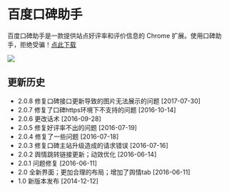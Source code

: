 # 百度口碑助手

百度口碑助手是一款提供站点好评率和评价信息的 Chrome 扩展。使用口碑助手，拒绝受骗！[点此下载](https://chrome.google.com/webstore/detail/elhlhmdgbofohgejabadfgmchigjbllp)

![](https://raw.githubusercontent.com/cgzero/koubei-assistant/master/tmp/screen-shot1.jpg)

## 更新历史

- 2.0.8 修复口碑接口更新导致的图片无法展示的问题 [2017-07-30]
- 2.0.7 修复了口碑https环境下不支持的问题 [2016-10-14]
- 2.0.6 更改话术 [2016-09-28]
- 2.0.5 修复好评率不出的问题 [2016-07-19]
- 2.0.4 修复了一些问题 [2016-07-18]
- 2.0.3 修复口碑主站升级造成的请求错误 [2016-07-16]
- 2.0.2 舆情跳转链接更新；动效优化 [2016-06-14]
- 2.0.1 问题修复 [2016-06-11]
- 2.0 全新界面；更加合理的布局；增加了舆情tab [2016-06-11]
- 1.0 新版本发布 [2014-12-12]
